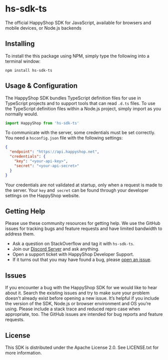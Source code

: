 # hs-sdk-ts
The official HappyShop SDK for JavaScript, available for browsers and mobile devices, or Node.js backends

## Installing
To install the this package using NPM, simply type the following into a terminal window:
```
npm install hs-sdk-ts
```

## Usage & Configuration
The HappyShop SDK bundles TypeScript definition files for use in TypeScript projects and to support tools that can read `.d.ts` files.
To use the TypeScript definition files within a Node.js project, simply import as you normally would.
```typescript
import HappyShop from 'hs-sdk-ts'
```

To communicate with the server, some credentials must be set correctly.\
You need a `hsconfig.json` file with the following settings:
```json
{
  "endpoint": "https://api.happyshop.net",
  "credentials": {
    "key": "<your-api-key>",
    "secret": "<your-api-secret>"
  }
}
```

Your credentials are not validated at startup, only when a request is made to the server.
Your `key` and` secret` can be found through your developer settings on the HappyShop website.

## Getting Help
Please use these community resources for getting help. We use the GitHub issues for tracking bugs and feature requests and have limited bandwidth to address them.
   
* Ask a question on StackOverflow and tag it with `hs-sdk-ts`.
* Join our [Discord Server](https://discord.gg/3R6sDTH) and ask anything.
* Open a support ticket with HappyShop Developer Support.
* If it turns out that you may have found a bug, please [open an issue](https://github.com/HappyMC/hs-sdk-ts/issues).

## Issues
If you encounter a bug with the HappyShop SDK for we would like to hear about it.
Search the existing issues and try to make sure your problem doesn't already exist before opening a new issue. 
It’s helpful if you include the version of the SDK, Node.js or browser environment and OS you’re using. 
Please include a stack trace and reduced repro case when appropriate, too.
The GitHub issues are intended for bug reports and feature requests.

## License
This SDK is distributed under the Apache License 2.0. See LICENSE.txt for more information.
